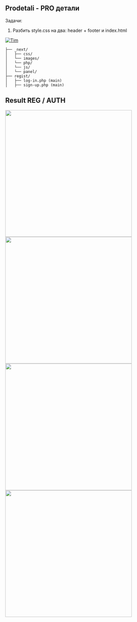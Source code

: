 ## Prodetali - PRO детали
Задачи:
1. Разбить style.css на два: header + footer и index.html
   
[![Tim](https://img.shields.io/github/forks/onwidget/astrowind.svg?style=social&label=forks&maxAge=86400&color=ff69b4)](https://t.me/timqwees)

```
├── _next/
│   ├── css/
│   └── images/
│   └── php/
│   └── js/
│   └── panel/
├── regist/
│   ├── log-in.php (main)
│   ├── sign-up.php (main)
```

## Result REG / AUTH

<div stye="display: flex">
<img width="400px" src="https://s.iimg.su/s/20/WcCqcATh2v1mRyjD2M1aGr0o6l2Clr2PKOeang2t.png">
<img width="400px" src="https://s.iimg.su/s/20/soQBJZrsNdc4tngxlhFt5qwHN1K7OZ6LzQ0IUf3C.png">
<img width="400px" src="https://s.iimg.su/s/20/VqULPBMsQdrrYe3lTpX7B0io73Kh1hGzgnCFuTfE.png">
<img width="400px" src="https://s.iimg.su/s/20/kP6BAyTL77UUZORAk6txukTgUJ80caQ6XstvATLD.png">
</div>
